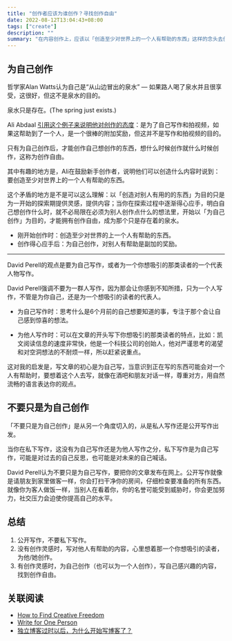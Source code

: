 ```yaml
---
title: "创作者应该为谁创作？寻找创作自由"
date: 2022-08-12T13:04:43+08:00
tags: ["create"]
description: ""
summary: "在内容创作上，应该以「创造至少对世界上的一个人有帮助的东西」这样的念头去创作，还是以「为自己创造，如果这帮助到了一个人，帮助到别人这件事只是附赠奖励，并不是创作的目的」的心情去创作呢？"
---
```


## 为自己创作

哲学家Alan Watts认为自己是“从山边冒出的泉水” — 如果路人喝了泉水并且很享受，这很好，但这不是泉水的目的。

泉水只是存在。(The spring just exists.)


Ali Abdaal [引用这个例子来说明他对创作的态度](https://aliabdaal.com/how-to-find-creative-freedom/)：是为了自己写作和拍视频，如果这帮助到了一个人，是一个很棒的附加奖励，但这并不是写作和拍视频的目的。

只有为自己创作后，才能创作自己想创作的东西，想什么时候创作就什么时候创作，这称为创作自由。

其中有趣的地方是，Ali在鼓励新手创作者，说明他们可以创造什么内容时说到：要创造至少对世界上的一个人有帮助的东西。

这个矛盾的地方是不是可以这么理解：以「创造对别人有用的的东西」为目的只是为一开始的探索期提供灵感，提供内容；当你在探索过程中逐渐得心应手，明白自己想创作什么时，就不必局限在必须为别人创作点什么的想法里，开始以「为自己创作」为目的，才能拥有创作自由，成为那个只是存在着的泉水。

- 刚开始创作时：创造至少对世界的上一个人有帮助的东西。
- 创作得心应手后：为自己创作，对别人有帮助是副加的奖励。

---
David Perell的观点是要为自己写作，或者为一个你想吸引的那类读者的一个代表人物写作。

David Perell强调不要为一群人写作，因为那会让你感到不知所措，只为一个人写作，不管是为你自己，还是为一个想吸引的读者的代表人。

- 为自己写作时：思考什么是6个月前的自己想要知道的事，专注于那个会让自己感到惊喜的想法。

- 为他人写作时：可以在文章的开头写下你想吸引的那类读者的特点，比如：凯文阅读信息的速度非常快，他是一个科技公司的创始人，他对严谨思考的渴望和对空洞想法的不耐烦一样，所以赶紧说重点。

这对我的启发是，写文章的初心是为自己写，当意识到正在写的东西可能会对一个人有帮助时，要想着这个人去写，就像在酒吧和朋友对话一样，尊重对方，用自然流畅的语言表达你的观点。


## 不要只是为自己创作

「不要只是为自己创作」是从另一个角度切入的，从是私人写作还是公开写作出发。

当你在私下写作，这没有为自己写作还是为他人写作之分，私下写作是为自己写作，可能是对过去的自己反思，也可能是对未来的自己喊话。

David Perell认为不要只是为自己写作，要把你的文章发布在网上。公开写作就像是请朋友到家里做客一样，你会打扫干净你的房间，仔细检查要准备的所有东西。就像你为客人做饭一样，当别人在看着你，你的名誉可能受到威胁时，你会更加努力，社交压力会迫使你提高自己的水平。

## 总结
1. 公开写作，不要私下写作。
2. 没有创作灵感时，写对他人有帮助的内容，心里想着那一个你想吸引的读者，为他/她创作。
3. 有创作灵感时，为自己创作（也可以为一个人创作），写自己感兴趣的内容，找到创作自由。


## 关联阅读
- [How to Find Creative Freedom](https://aliabdaal.com/how-to-find-creative-freedom/)
- [Write for One Person](https://perell.com/note/write-for-yourself/)
- [独立博客过时以后，为什么开始写博客了？](/blog/life/why-blog/)
